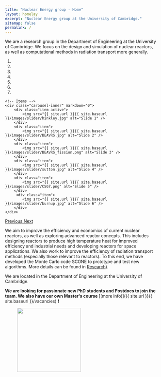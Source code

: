 ```yaml
---
title: "Nuclear Energy group - Home"
layout: homelay
excerpt: "Nuclear Energy group at the University of Cambridge."
sitemap: false
permalink: /
---
```


We are a research group in the Department of Engineering at the University of Cambridge. We focus on the design and simulation of nuclear reactors, as well as computational methods in radiation transport more generally.


<div markdown="0" id="carousel" class="carousel slide" data-ride="carousel" data-interval="4000" data-pause="hover" >
    <!-- Menu -->
    <ol class="carousel-indicators">
        <li data-target="#carousel" data-slide-to="0" class="active"></li>
        <li data-target="#carousel" data-slide-to="1"></li>
        <li data-target="#carousel" data-slide-to="2"></li>
        <li data-target="#carousel" data-slide-to="3"></li>
        <li data-target="#carousel" data-slide-to="4"></li>
        <li data-target="#carousel" data-slide-to="5"></li>
        <li data-target="#carousel" data-slide-to="6"></li>
    </ol>

    <!-- Items -->
    <div class="carousel-inner" markdown="0">
        <div class="item active">
            <img src="{{ site.url }}{{ site.baseurl }}/images/slider/hinkley.jpg" alt="Slide 1" />
        </div>
        <div class="item">
            <img src="{{ site.url }}{{ site.baseurl }}/images/slider/BEAVRS.jpg" alt="Slide 2" />
        </div>
        <div class="item">
            <img src="{{ site.url }}{{ site.baseurl }}/images/slider/BEAVRS_fission.png" alt="Slide 3" />
        </div>
        <div class="item">
            <img src="{{ site.url }}{{ site.baseurl }}/images/slider/sutton.jpg" alt="Slide 4" />
        </div>
        <div class="item">
            <img src="{{ site.url }}{{ site.baseurl }}/images/slider/C5G7.png" alt="Slide 5" />
        </div>       
         <div class="item">
            <img src="{{ site.url }}{{ site.baseurl }}/images/slider/burnup.jpg" alt="Slide 6" />
        </div>
    </div>
  <a class="left carousel-control" href="#carousel" role="button" data-slide="prev">
    <span class="glyphicon glyphicon-chevron-left" aria-hidden="true"></span>
    <span class="sr-only">Previous</span>
  </a>
  <a class="right carousel-control" href="#carousel" role="button" data-slide="next">
    <span class="glyphicon glyphicon-chevron-right" aria-hidden="true"></span>
    <span class="sr-only">Next</span>
  </a>
</div>


We aim to improve the efficiency and economics of current nuclear reactors, as well as exploring advanced reactor concepts. This includes designing reactors to produce high temperature heat for improved efficiency and industrial needs and developing reactors for space applications. We also work to improve the efficiency of radiation transport methods (especially those relevant to reactors). To this end, we have developed the Monte Carlo code SCONE to prototype and test new algorithms. More details can be found in [Research](research)).

We are located in the Department of Engineering at the University of Cambridge.

 **We are  looking for passionate new PhD students and Postdocs to join the team. We also have our own Master's course** [(more info)]({{ site.url }}{{ site.baseurl }}/vacancies) **!**

<figure class="fourth">
  <img src="{{ site.url }}{{ site.baseurl }}/images/logopic/Logo_Cambridge.jpg" style="width: 210px">
  <!--img src="{{ site.url }}{{ site.baseurl }}/images/logopic/Logo_Nanofront.jpg" style="width: 110px"-->
  <!--img src="{{ site.url }}{{ site.baseurl }}/images/logopic/Logo_NWO.jpg" style="width: 120px"-->
  <!--img src="{{ site.url }}{{ site.baseurl }}/images/logopic/Logo_ERC.jpg" style="width: 110px"-->
</figure>
